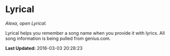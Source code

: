 # Lyrical
*Alexa, open Lyrical.*

Lyrical helps you remember a song name when you provide it with lyrics. All song information is being pulled from genius.com.

**Last Updated:** 2016-03-03 20:28:23